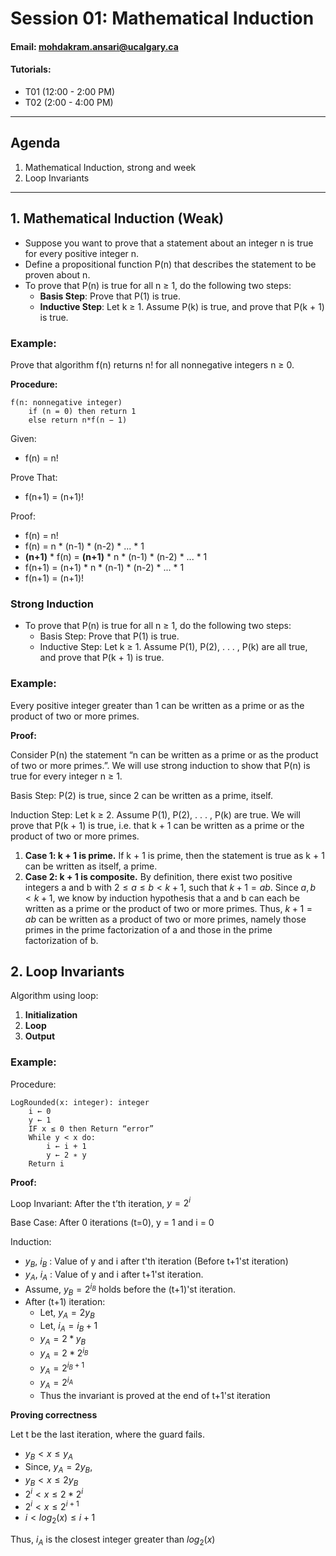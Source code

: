 # Session 01: Mathematical Induction

#### Email: mohdakram.ansari@ucalgary.ca
#### Tutorials:
- T01 (12:00 - 2:00 PM)
- T02 (2:00 - 4:00 PM)

---

## Agenda

1. Mathematical Induction, strong and week
2. Loop Invariants

---
## 1. Mathematical Induction (Weak)

- Suppose you want to prove that a statement about an integer n is true for every positive integer n.
- Define a propositional function P(n) that describes the statement to be proven about n.
- To prove that P(n) is true for all n ≥ 1, do the following two steps:
    - **Basis Step**: Prove that P(1) is true.
    - **Inductive Step**: Let k ≥ 1. Assume P(k) is true, and prove that P(k + 1) is true.

### Example: 
Prove that algorithm f(n) returns n! for all nonnegative integers n ≥ 0.

**Procedure:**
```
f(n: nonnegative integer)
    if (n = 0) then return 1
    else return n*f(n − 1)
```

Given:
- f(n) = n! 

Prove That:
- f(n+1) = (n+1)!

Proof:
- f(n) = n! 
- f(n) = n * (n-1) * (n-2) * ... * 1
- **(n+1)** * f(n) = **(n+1)** * n * (n-1) * (n-2) * ... * 1
- f(n+1) = (n+1) * n * (n-1) * (n-2) * ... * 1
- f(n+1) = (n+1)!

### Strong Induction
- To prove that P(n) is true for all n ≥ 1, do the following two steps:
    - Basis Step: Prove that P(1) is true.
    - Inductive Step: Let k ≥ 1. Assume P(1), P(2), . . . , P(k) are all true, and prove that P(k + 1) is true.

### Example:
Every positive integer greater than 1 can be written as a prime or as the product of two or more primes.

**Proof:**

Consider P(n) the statement “n can be written as a prime or as the product of two or more primes.”. We will use strong induction to show that P(n) is true for every integer n ≥ 1.

Basis Step: P(2) is true, since 2 can be written as a prime, itself.

Induction Step: Let k ≥ 2. Assume P(1), P(2), . . . , P(k) are true. We will prove that P(k + 1) is true, i.e. that k + 1 can be written as a prime or the product of two or more primes.
1. **Case 1: k + 1 is prime.** If k + 1 is prime, then the statement is true as k + 1 can be written as
itself, a prime.
2. **Case 2: k + 1 is composite.** By definition, there exist two positive integers a and b with $2 ≤ a ≤ b < k + 1$, such that $k + 1 = ab$. Since $a, b < k + 1$, we know by induction hypothesis that a and b can each be written as a prime or the product of two or more primes. Thus, $k + 1 = ab$ can be written as a product of two or more primes, namely those primes in the prime factorization of a and those in the prime factorization of b. 


## 2. Loop Invariants


Algorithm using loop:
1. **Initialization**
2. **Loop**
3. **Output**

### Example:
Procedure: 
```
LogRounded(x: integer): integer
    i ← 0
    y ← 1
    IF x ≤ 0 then Return “error”
    While y < x do:
        i ← i + 1
        y ← 2 ∗ y
    Return i
```

**Proof:**

Loop Invariant: After the t’th iteration, $y = 2^i$

Base Case: After 0 iterations (t=0), y = 1 and i = 0

Induction: 
- $y_B$, $i_B$ : Value of y and i after t'th iteration (Before t+1'st iteration)
- $y_A$, $i_A$ : Value of y and i after t+1'st iteration.
- Assume, $y_B = 2^{i_B}$ holds before the (t+1)'st iteration.
- After (t+1) iteration:
    - Let, $y_A =  2{y_B}$
    - Let, $i_A = i_B + 1$
    - $y_A =  2*y_B$
    - $y_A = 2*2^{i_B}$
    - $y_A = 2^{i_B+1}$
    - $y_A = 2^{i_A}$
    - Thus the invariant is proved at the end of t+1'st iteration

**Proving correctness**

Let t be the last iteration, where
the guard fails.

- $y_B < x \le y_A$
- Since, $y_A = 2y_B$, 
- $y_B < x \le 2y_B$
- $2^i < x \le 2*2^{i}$
- $2^i < x \le 2^{i+1}$
- $i < log_2(x) \le i+1$

Thus, $i_A$ is the closest integer greater
than $log_2(x)$

